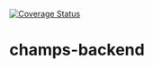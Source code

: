 [![Coverage Status](https://coveralls.io/repos/github/STACK-UP-3/champs-backend/badge.svg?branch=develop)](https://coveralls.io/github/STACK-UP-3/champs-backend?branch=develop)

# champs-backend
